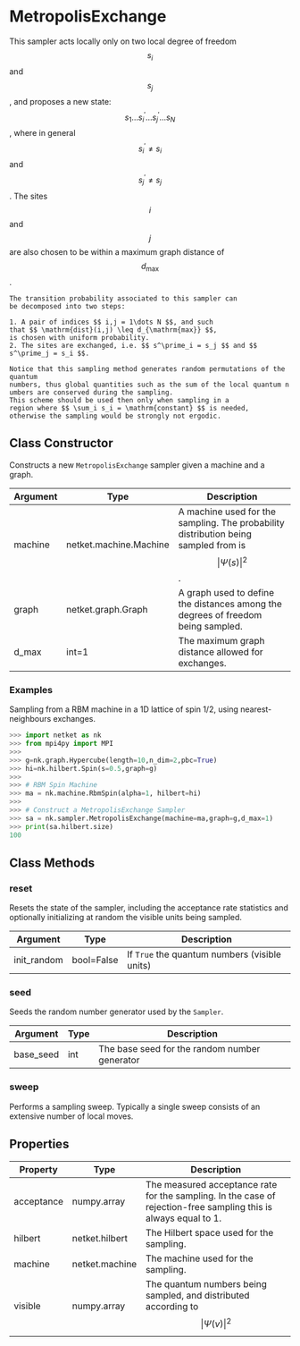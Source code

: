 # MetropolisExchange
This sampler acts locally only on two local degree of freedom $$ s_i $$ and $$ s_j $$,
    and proposes a new state: $$ s_1 \dots s^\prime_i \dots s^\prime_j \dots s_N $$,
    where in general $$ s^\prime_i \neq s_i $$ and $$ s^\prime_j \neq s_j $$ .
    The sites $$ i $$ and $$ j $$ are also chosen to be within a maximum graph
    distance of $$ d_{\mathrm{max}} $$.

    The transition probability associated to this sampler can
    be decomposed into two steps:

    1. A pair of indices $$ i,j = 1\dots N $$, and such
    that $$ \mathrm{dist}(i,j) \leq d_{\mathrm{max}} $$,
    is chosen with uniform probability.
    2. The sites are exchanged, i.e. $$ s^\prime_i = s_j $$ and $$ s^\prime_j = s_i $$.

    Notice that this sampling method generates random permutations of the quantum
    numbers, thus global quantities such as the sum of the local quantum n
    umbers are conserved during the sampling.
    This scheme should be used then only when sampling in a
    region where $$ \sum_i s_i = \mathrm{constant} $$ is needed,
    otherwise the sampling would be strongly not ergodic.

## Class Constructor
Constructs a new ``MetropolisExchange`` sampler given a machine and a
graph.

|Argument|         Type         |                                            Description                                             |
|--------|----------------------|----------------------------------------------------------------------------------------------------|
|machine |netket.machine.Machine|A machine used for the sampling. The probability distribution being sampled from is $$\|\Psi(s)\|^2$$.|
|graph   |netket.graph.Graph    |A graph used to define the distances among the degrees of freedom being sampled.                    |
|d_max   |int=1                 |The maximum graph distance allowed for exchanges.                                                   |

### Examples
Sampling from a RBM machine in a 1D lattice of spin 1/2, using
nearest-neighbours exchanges.

```python
>>> import netket as nk
>>> from mpi4py import MPI
>>>
>>> g=nk.graph.Hypercube(length=10,n_dim=2,pbc=True)
>>> hi=nk.hilbert.Spin(s=0.5,graph=g)
>>>
>>> # RBM Spin Machine
>>> ma = nk.machine.RbmSpin(alpha=1, hilbert=hi)
>>>
>>> # Construct a MetropolisExchange Sampler
>>> sa = nk.sampler.MetropolisExchange(machine=ma,graph=g,d_max=1)
>>> print(sa.hilbert.size)
100

```



## Class Methods 
### reset
Resets the state of the sampler, including the acceptance rate statistics
and optionally initializing at random the visible units being sampled.

| Argument  |   Type   |                  Description                  |
|-----------|----------|-----------------------------------------------|
|init_random|bool=False|If ``True`` the quantum numbers (visible units)|

### seed
Seeds the random number generator used by the ``Sampler``.

|Argument |Type|                 Description                 |
|---------|----|---------------------------------------------|
|base_seed|int |The base seed for the random number generator|

### sweep
Performs a sampling sweep. Typically a single sweep
consists of an extensive number of local moves.



## Properties

| Property |               Type               |                                                        Description                                                        |
|----------|----------------------------------|---------------------------------------------------------------------------------------------------------------------------|
|acceptance|         numpy.array              | The measured acceptance rate for the sampling.         In the case of rejection-free sampling this is always equal to 1.  |
|hilbert   |         netket.hilbert           | The Hilbert space used for the sampling.                                                                                  |
|machine   |         netket.machine           | The machine used for the sampling.                                                                                        |
|visible   |                       numpy.array| The quantum numbers being sampled,                        and distributed according to $$\|\Psi(v)\|^2$$                    |
